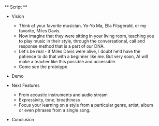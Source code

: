 
** Script **

- Vision
  - Think of your favorite musician. Yo-Yo Ma, Ella Fitsgerald, or my favorite, Miles Davis.
  - Now imagine that they were sitting in your living room, teaching you to play music in their style,
    through the conversational, call and response method that is a part of our DNA.
  - Let's be real - if Miles Davis were alive, I doubt he'd have the patience to do that with a beginner like
    me. But very soon, AI will make a teacher like this possible and accessible.
  - Come see the prototype.

- Demo

- Next Features
  - From acoustic instruments and audio stream
  - Expressivity, tone, breathiness
  - Focus your learning on a style from a particular genre, artist, album or even phrases from a single song.

- Conclusion